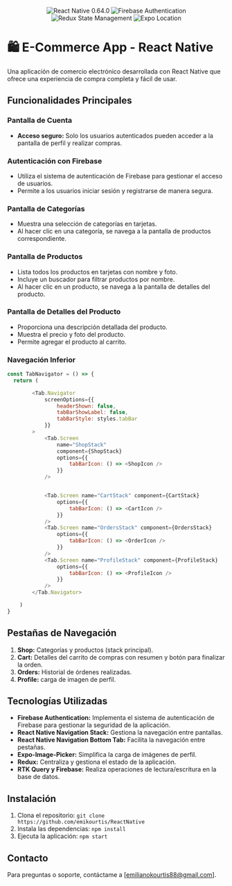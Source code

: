 <p align="center">
  <img src="https://img.shields.io/badge/React%20Native-0.64.0-blue.svg" alt="React Native 0.64.0">
  <img src="https://img.shields.io/badge/Firebase-Authentication-orange.svg" alt="Firebase Authentication">
  <img src="https://img.shields.io/badge/Redux-State%20Management-green.svg" alt="Redux State Management">
  <img src="https://img.shields.io/badge/Expo-Location-yellow.svg" alt="Expo Location">
</p>

# 🛍️ E-Commerce App - React Native

Una aplicación de comercio electrónico desarrollada con React Native que ofrece una experiencia de compra completa y fácil de usar.

## Funcionalidades Principales

### Pantalla de Cuenta
- **Acceso seguro:** Solo los usuarios autenticados pueden acceder a la  pantalla de perfil y realizar compras.

### Autenticación con Firebase
- Utiliza el sistema de autenticación de Firebase para gestionar el acceso de usuarios.
- Permite a los usuarios iniciar sesión y registrarse de manera segura.

### Pantalla de Categorías
- Muestra una selección de categorías en tarjetas.
- Al hacer clic en una categoría, se navega a la pantalla de productos correspondiente.

### Pantalla de Productos
- Lista todos los productos en tarjetas con nombre y foto.
- Incluye un buscador para filtrar productos por nombre.
- Al hacer clic en un producto, se navega a la pantalla de detalles del producto.

### Pantalla de Detalles del Producto
- Proporciona una descripción detallada del producto.
- Muestra el precio y foto del producto.
- Permite agregar el producto al carrito.


### Navegación Inferior
```javascript
const TabNavigator = () => {
  return (

        <Tab.Navigator
            screenOptions={{
                headerShown: false,
                tabBarShowLabel: false,
                tabBarStyle: styles.tabBar
            }}
        >
            <Tab.Screen
                name="ShopStack"
                component={ShopStack}
                options={{
                    tabBarIcon: () => <ShopIcon />
                }}
            />


            <Tab.Screen name="CartStack" component={CartStack}
                options={{
                    tabBarIcon: () => <CartIcon />
                }}
            />
            <Tab.Screen name="OrdersStack" component={OrdersStack}
                options={{
                    tabBarIcon: () => <OrderIcon />
                }}
            />
            <Tab.Screen name="ProfileStack" component={ProfileStack}
                options={{
                    tabBarIcon: () => <ProfileIcon />
                }}
            />
        </Tab.Navigator>

    )
}

```

## Pestañas de Navegación

1. **Shop:** Categorías y productos (stack principal).
2. **Cart:** Detalles del carrito de compras con resumen y botón para finalizar la orden.
3. **Orders:** Historial de órdenes realizadas.
4. **Profile:** carga de imagen de perfil.

## Tecnologías Utilizadas

- **Firebase Authentication:** Implementa el sistema de autenticación de Firebase para gestionar la seguridad de la aplicación.
- **React Native Navigation Stack:** Gestiona la navegación entre pantallas.
- **React Native Navigation Bottom Tab:** Facilita la navegación entre pestañas.
- **Expo-Image-Picker:** Simplifica la carga de imágenes de perfil.
- **Redux:** Centraliza y gestiona el estado de la aplicación.
- **RTK Query y Firebase:** Realiza operaciones de lectura/escritura en la base de datos.

## Instalación

1. Clona el repositorio: `git clone https://github.com/emikourtis/ReactNative`
2. Instala las dependencias: `npm install`
3. Ejecuta la aplicación: `npm start`


## Contacto

Para preguntas o soporte, contáctame a [emilianokourtis88@gmail.com].
